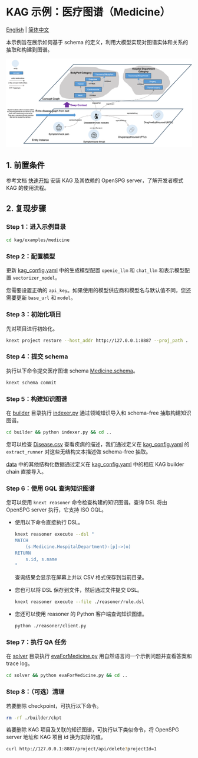 # KAG 示例：医疗图谱（Medicine）

[English](./README.md) |
[简体中文](./README_cn.md)

本示例旨在展示如何基于 schema 的定义，利用大模型实现对图谱实体和关系的抽取和构建到图谱。

![KAG Medicine Diagram](./images/kag-medicine-diag.png)

## 1. 前置条件

参考文档 [快速开始](https://openspg.yuque.com/ndx6g9/0.6/quzq24g4esal7q17) 安装 KAG 及其依赖的 OpenSPG server，了解开发者模式 KAG 的使用流程。

## 2. 复现步骤

### Step 1：进入示例目录

```bash
cd kag/examples/medicine
```

### Step 2：配置模型

更新 [kag_config.yaml](./kag_config.yaml) 中的生成模型配置 ``openie_llm`` 和 ``chat_llm`` 和表示模型配置 ``vectorizer_model``。

您需要设置正确的 ``api_key``。如果使用的模型供应商和模型名与默认值不同，您还需要更新 ``base_url`` 和 ``model``。

### Step 3：初始化项目

先对项目进行初始化。

```bash
knext project restore --host_addr http://127.0.0.1:8887 --proj_path .
```

### Step 4：提交 schema

执行以下命令提交医疗图谱 schema [Medicine.schema](./schema/Medicine.schema)。

```bash
knext schema commit
```

### Step 5：构建知识图谱

在 [builder](./builder) 目录执行 [indexer.py](./builder/indexer.py) 通过领域知识导入和 schema-free 抽取构建知识图谱。

```bash
cd builder && python indexer.py && cd ..
```

您可以检查 [Disease.csv](./builder/data/Disease.csv) 查看疾病的描述，我们通过定义在 [kag_config.yaml](./kag_config.yaml) 的 ``extract_runner`` 对这些无结构文本描述做 schema-free 抽取。

[data](./builder/data) 中的其他结构化数据通过定义在 [kag_config.yaml](./kag_config.yaml) 中的相应 KAG builder chain 直接导入。

### Step 6：使用 GQL 查询知识图谱

您可以使用 ``knext reasoner`` 命令检查构建的知识图谱。查询 DSL 将由 OpenSPG server 执行，它支持 ISO GQL。

* 使用以下命令直接执行 DSL。

  ```bash
  knext reasoner execute --dsl "
  MATCH
      (s:Medicine.HospitalDepartment)-[p]->(o)
  RETURN
      s.id, s.name
  "
  ```

  查询结果会显示在屏幕上并以 CSV 格式保存到当前目录。

* 您也可以将 DSL 保存到文件，然后通过文件提交 DSL。

  ```bash
  knext reasoner execute --file ./reasoner/rule.dsl
  ```

* 您还可以使用 reasoner 的 Python 客户端查询知识图谱。

  ```bash
  python ./reasoner/client.py
  ```

### Step 7：执行 QA 任务

在 [solver](./solver) 目录执行 [evaForMedicine.py](./solver/evaForMedicine.py) 用自然语言问一个示例问题并查看答案和 trace log。

```bash
cd solver && python evaForMedicine.py && cd ..
```

### Step 8：（可选）清理

若要删除 checkpoint，可执行以下命令。

```bash
rm -rf ./builder/ckpt
```

若要删除 KAG 项目及关联的知识图谱，可执行以下类似命令，将 OpenSPG server 地址和 KAG 项目 id 换为实际的值。

```bash
curl http://127.0.0.1:8887/project/api/delete?projectId=1
```

